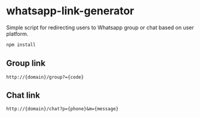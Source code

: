 # whatsapp-link-generator

Simple script for redirecting users to Whatsapp group or chat based on user platform.

```bash
npm install
```

## Group link

`http://{domain}/group?={code}`

## Chat link

`http://{domain}/chat?p={phone}&m={message}`
